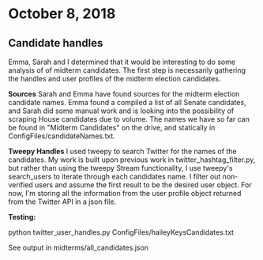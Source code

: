 # October 8, 2018
## Candidate handles

Emma, Sarah and I determined that it would be interesting to do some analysis of of midterm candidates. The first step is necessarily gathering the handles and user profiles of the midterm election candidates.

**Sources**
Sarah and Emma have found sources for the midterm election candidate names. Emma found a compiled a list of all Senate candidates, and Sarah did some manual work and is looking into the possibility of scraping House candidates due to volume. The names we have so far can be found in "Midterm Candidates" on the drive, and statically in ConfigFiles/candidateNames.txt.

**Tweepy Handles**
I used tweepy to search Twitter for the names of the candidates. My work is built upon previous work in twitter_hashtag_filter.py, but rather than using the tweepy Stream functionality, I use tweepy's search_users to iterate through each candidates name. I filter out non-verified users and assume the first result to be the desired user object. For now, I'm storing all the information from the user profile object returned from the Twitter API in a json file.

**Testing:**

python twitter_user_handles.py ConfigFiles/haileyKeysCandidates.txt

See output in midterms/all_candidates.json
